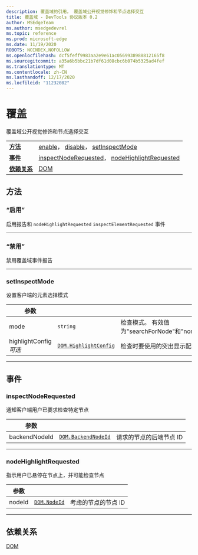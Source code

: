 ```yaml
---
description: 覆盖域的引用。 覆盖域公开视觉修饰和节点选择交互
title: 覆盖域 - DevTools 协议版本 0.2
author: MSEdgeTeam
ms.author: msedgedevrel
ms.topic: reference
ms.prod: microsoft-edge
ms.date: 11/19/2020
ROBOTS: NOINDEX,NOFOLLOW
ms.openlocfilehash: dcf5feff9983aa2e9e61ac0569938988812165f8
ms.sourcegitcommit: a35a6b5bbc21b7df61d08cbc6b074b5325ad4fef
ms.translationtype: MT
ms.contentlocale: zh-CN
ms.lasthandoff: 12/17/2020
ms.locfileid: "11232082"
---
```

# 覆盖

覆盖域公开视觉修饰和节点选择交互

| | |
|-|-|
| [**方法**](#methods) | [enable](#enable)， [disable](#disable)， [setInspectMode](#setinspectmode) |
| [**事件**](#events) | [inspectNodeRequested](#inspectnoderequested)， [nodeHighlightRequested](#nodehighlightrequested) |
| [**依赖关系**](#dependencies) | [DOM](dom.md) |
## 方法

### “启用”
启用报告和 <code>nodeHighlightRequested</code> <code>inspectElementRequested</code> 事件

</p>

---

### “禁用”
禁用覆盖域事件报告

</p>

---

### setInspectMode
设置客户端的元素选择模式

<table>
    <thead>
        <tr>
            <th>参数</th>
            <th></th>
            <th></th>
        </tr>
    </thead>
    <tbody>
        <tr>
            <td>mode</td>
            <td><code class="flyout">string</code></td>
            <td>检查模式。  有效值为"searchForNode"和"none"。</td>
        </tr>
        <tr>
            <td>highlightConfig <br/> <i>可选</i></td>
            <td><a href="dom.md#highlightconfig"><code class="flyout">DOM.HighlightConfig</code></a></td>
            <td>检查时要使用的突出显示配置</td>
        </tr>
    </tbody>
</table>
</p>

---

## 事件

### inspectNodeRequested
通知客户端用户已要求检查特定节点

<table>
    <thead>
        <tr>
            <th>参数</th>
            <th></th>
            <th></th>
        </tr>
    </thead>
    <tbody>
        <tr>
            <td>backendNodeId</td>
            <td><a href="dom.md#backendnodeid"><code class="flyout">DOM.BackendNodeId</code></a></td>
            <td>请求的节点的后端节点 ID</td>
        </tr>
    </tbody>
</table>
</p>

---

### nodeHighlightRequested
指示用户已悬停在节点上，并可能检查节点

<table>
    <thead>
        <tr>
            <th>参数</th>
            <th></th>
            <th></th>
        </tr>
    </thead>
    <tbody>
        <tr>
            <td>nodeId</td>
            <td><a href="dom.md#nodeid"><code class="flyout">DOM.NodeId</code></a></td>
            <td>考虑的节点的节点 ID</td>
        </tr>
    </tbody>
</table>
</p>

---

## 依赖关系

[DOM](dom.md)
